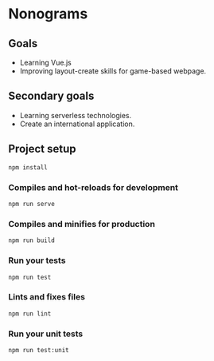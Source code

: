 # Nonograms

## Goals

- Learning Vue.js
- Improving layout-create skills for game-based webpage.

## Secondary goals

- Learning serverless technologies.
- Create an international application.

## Project setup
```
npm install
```

### Compiles and hot-reloads for development
```
npm run serve
```

### Compiles and minifies for production
```
npm run build
```

### Run your tests
```
npm run test
```

### Lints and fixes files
```
npm run lint
```

### Run your unit tests
```
npm run test:unit
```
